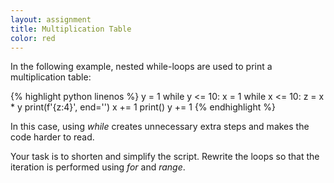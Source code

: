 ```yaml
---
layout: assignment
title: Multiplication Table
color: red
---
```

In the following example, nested while-loops are used to print a multiplication table:

{% highlight python linenos %}
y = 1
while y <= 10:
    x = 1
    while x <= 10:
        z = x * y
        print(f'{z:4}', end='')
        x += 1
    print()
    y += 1
{% endhighlight %}

In this case, using *while* creates unnecessary extra steps and makes the code harder to read.

Your task is to shorten and simplify the script. Rewrite the loops so that the iteration is performed using *for* and *range*.